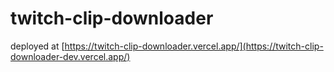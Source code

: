 # twitch-clip-downloader

deployed at 
[https://twitch-clip-downloader.vercel.app/](https://twitch-clip-downloader-dev.vercel.app/)
